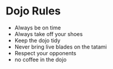 Dojo Rules
==========
* Always be on time
* Always take off your shoes
* Keep the dojo tidy
* Never bring live blades on the tatami
* Respect your opponents
* no coffee in the dojo
